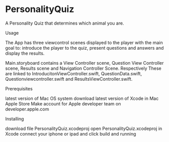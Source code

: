 # PersonalityQuiz
A Personality Quiz that determines which animal you are.

Usage

The App has three viewcontrol scenes displayed to the player with the main goal to:
introduce the player to the quiz, present questions and answers and display the results.

Main.storyboard contains a View Controller scene, Question View Controller scene, Results scene and
Navigation Controller Scene. Respectively These are linked to
IntroducitonViewController.swift, QuestionData.swift, Questionviewcontroller.swift
and ResultsViewController.swift. 

Prerequisites

latest version of Mac OS system
download latest version of Xcode in Mac Apple Store
Make account for Apple developer team on developer.apple.com

Installing

download file PersonalityQuiz.xcodeproj
open PersonalityQuiz.xcodeproj in Xcode
connect your iphone or ipad and click build and running
